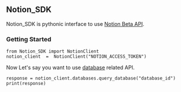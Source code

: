 ## Notion_SDK
Notion_SDK is pythonic interface to use [Notion Beta API](https://developers.notion.com/reference/intro).

###  Getting Started

    from Notion_SDK import NotionClient
    notion_client  =  NotionClient("NOTION_ACCESS_TOKEN")
Now Let's say you want to use [database](https://developers.notion.com/reference/database) related API.

    response = notion_client.databases.query_database("database_id")
    print(response)
